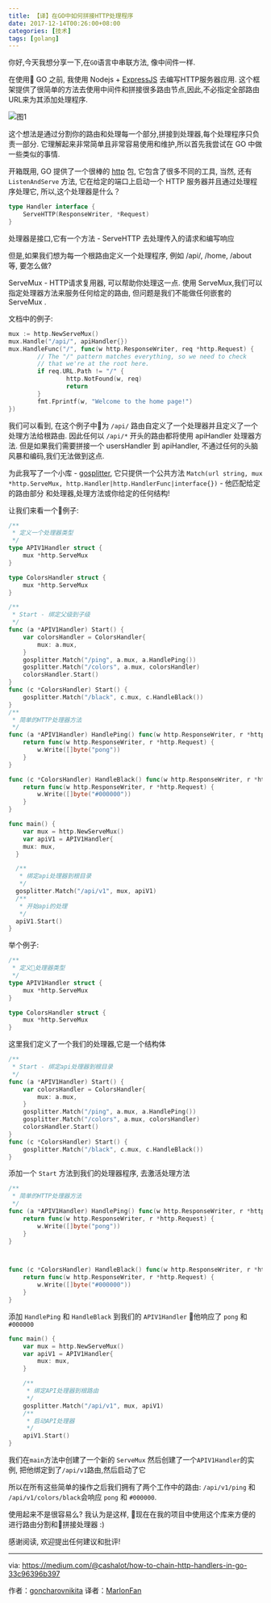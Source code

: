 ```yaml
---
title: 【译】在GO中如何拼接HTTP处理程序
date: 2017-12-14T00:26:00+08:00
categories: [技术]
tags: [golang]
---
```


你好,今天我想分享一下,在``GO``语言中串联方法, 像中间件一样.

<!--more-->

在使用 GO 之前, 我使用 Nodejs + [ExpressJS](http://expressjs.com/en/4x/api.html) 去编写HTTP服务器应用. 这个框架提供了很简单的方法去使用中间件和拼接很多路由节点,因此,不必指定全部路由URL来为其添加处理程序.

![图1](https://cdn-images-1.medium.com/max/1600/1*HCztzuqe1E0yZN6_UqVb4A.png)

这个想法是通过分割你的路由和处理每一个部分,拼接到处理器,每个处理程序只负责一部分. 它理解起来非常简单且非常容易使用和维护,所以首先我尝试在 GO 中做一些类似的事情.

开箱既用, GO 提供了一个很棒的 [http](https://golang.org/pkg/net/http) 包, 它包含了很多不同的工具, 当然, 还有 ``ListenAndServe`` 方法, 它在给定的端口上启动一个 HTTP 服务器并且通过处理程序处理它, 所以,这个处理器是什么？

```go
type Handler interface {
    ServeHTTP(ResponseWriter, *Request)
}
```

处理器是接口,它有一个方法 - ServeHTTP 去处理传入的请求和编写响应

但是,如果我们想为每一个根路由定义一个处理程序, 例如 /api/, /home, /about 等, 要怎么做?

ServeMux - HTTP请求复用器, 可以帮助你处理这一点. 使用 ServeMux,我们可以指定处理器方法来服务任何给定的路由, 但问题是我们不能做任何嵌套的 ServeMux .

文档中的例子:

```go
mux := http.NewServeMux()
mux.Handle("/api/", apiHandler{})
mux.HandleFunc("/", func(w http.ResponseWriter, req *http.Request) {
        // The "/" pattern matches everything, so we need to check
        // that we're at the root here.
        if req.URL.Path != "/" {
                http.NotFound(w, req)
                return
        }
        fmt.Fprintf(w, "Welcome to the home page!")
})
```

我们可以看到, 在这个例子中为 ``/api/`` 路由自定义了一个处理器并且定义了一个处理方法给根路由. 因此任何以 ``/api/*`` 开头的路由都将使用 apiHandler 处理器方法. 但是如果我们需要拼接一个 usersHandler 到 apiHandler, 不通过任何的头脑风暴和编码,我们无法做到这点.

为此我写了一个小库 - [gosplitter](https://github.com/goncharovnikita/gosplitter), 它只提供一个公共方法 ``Match(url string, mux *http.ServeMux, http.Handler|http.HandlerFunc|interface{})`` - 他匹配给定的路由部分 和处理器,处理方法或你给定的任何结构!

让我们来看一个例子:

```go
/**
 * 定义一个处理器类型
 */
type APIV1Handler struct {
	mux *http.ServeMux
}

type ColorsHandler struct {
	mux *http.ServeMux
}

/**
 * Start - 绑定父级到子级
 */
func (a *APIV1Handler) Start() {
	var colorsHandler = ColorsHandler{
		mux: a.mux,
	}
	gosplitter.Match("/ping", a.mux, a.HandlePing())
	gosplitter.Match("/colors", a.mux, colorsHandler)
	colorsHandler.Start()
}
func (c *ColorsHandler) Start() {
    gosplitter.Match("/black", c.mux, c.HandleBlack())
}
/**
 * 简单的HTTP处理器方法
 */
func (a *APIV1Handler) HandlePing() func(w http.ResponseWriter, r *http.Request) {
	return func(w http.ResponseWriter, r *http.Request) {
		w.Write([]byte("pong"))
	}
}

func (c *ColorsHandler) HandleBlack() func(w http.ResponseWriter, r *http.Request) {
	return func(w http.ResponseWriter, r *http.Request) {
		w.Write([]byte("#000000"))
	}
}

func main() {
    var mux = http.NewServeMux()
    var apiV1 = APIV1Handler{
	mux: mux,
  }

  /**
   * 绑定api处理器到根目录
   */
  gosplitter.Match("/api/v1", mux, apiV1)
  /**
   * 开始api的处理
   */
  apiV1.Start()
}
```

举个例子:

```go
/**
 * 定义处理器类型
 */
type APIV1Handler struct {
	mux *http.ServeMux
}

type ColorsHandler struct {
	mux *http.ServeMux
}
```

这里我们定义了一个我们的处理器,它是一个结构体

```go
/**
 * Start - 绑定api处理器到根目录
 */
func (a *APIV1Handler) Start() {
	var colorsHandler = ColorsHandler{
		mux: a.mux,
	}
	gosplitter.Match("/ping", a.mux, a.HandlePing())
	gosplitter.Match("/colors", a.mux, colorsHandler)
	colorsHandler.Start()
}
func (c *ColorsHandler) Start() {
	gosplitter.Match("/black", c.mux, c.HandleBlack())
}
```

添加一个 ``Start`` 方法到我们的处理器程序, 去激活处理方法

```go
/**
 * 简单的HTTP处理器方法
 */
func (a *APIV1Handler) HandlePing() func(w http.ResponseWriter, r *http.Request) {
	return func(w http.ResponseWriter, r *http.Request) {
		w.Write([]byte("pong"))
	}
}



func (c *ColorsHandler) HandleBlack() func(w http.ResponseWriter, r *http.Request) {
	return func(w http.ResponseWriter, r *http.Request) {
		w.Write([]byte("#000000"))
	}
}
```

添加 ``HandlePing`` 和 ``HandleBlack`` 到我们的 ``APIV1Handler`` 他响应了 ``pong`` 和 ``#000000``

```go
func main() {
	var mux = http.NewServeMux()
	var apiV1 = APIV1Handler{
        mux: mux,
	}

	/**
	 * 绑定API处理器到根路由
	 */
	gosplitter.Match("/api/v1", mux, apiV1)
	/**
	 * 启动API处理器
	 */
	apiV1.Start()
}
```

我们在``main``方法中创建了一个新的 ``ServeMux`` 然后创建了一个``APIV1Handler``的实例, 把他绑定到了``/api/v1``路由,然后启动了它

所以在所有这些简单的操作之后我们拥有了两个工作中的路由: ``/api/v1/ping`` 和 ``/api/v1/colors/black``会响应 ``pong`` 和 ``#000000``.

使用起来不是很容易么? 我认为是这样, 现在在我的项目中使用这个库来方便的进行路由分割和拼接处理器 :)

<!-- Thanks for reading! Any suggestions and critiques are welcome! -->

感谢阅读, 欢迎提出任何建议和批评!




----------------

via: https://medium.com/@cashalot/how-to-chain-http-handlers-in-go-33c96396b397

作者：[goncharovnikita](https://github.com/goncharovnikita)
译者：[MarlonFan](https://github.com/MarlonFan)
